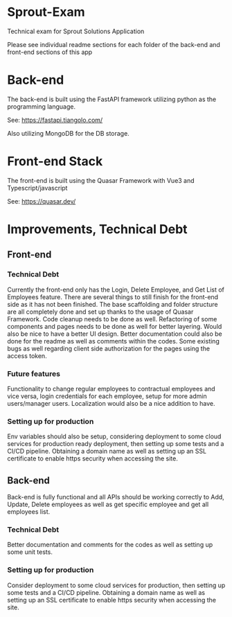 # Sprout-Exam
Technical exam for Sprout Solutions Application

Please see individual readme sections for each folder of the back-end and front-end sections of this app


# Back-end
The back-end is built using the FastAPI framework utilizing python as the programming language.

See: https://fastapi.tiangolo.com/

Also utilizing MongoDB for the DB storage.


# Front-end Stack
The front-end is built using the Quasar Framework with Vue3 and Typescript/javascript

See: https://quasar.dev/

# Improvements, Technical Debt

## Front-end
### Technical Debt
Currently the front-end only has the Login, Delete Employee, and Get List of Employees feature. There are several things to still finish
for the front-end side as it has not been finished. The base scaffolding and folder structure are all completely done and set up thanks to the usage of Quasar Framework.
Code cleanup needs to be done as well. Refactoring of some components and pages needs to be done as well for better layering.
Would also be nice to have a better UI design. Better documentation could also be done for the readme as well as comments within the codes.
Some existing bugs as well regarding client side authorization for the pages using the access token.

### Future features
Functionality to change regular employees to contractual employees and vice versa, login credentials for each employee, setup for more admin users/manager users.
Localization would also be a nice addition to have.

### Setting up for production
Env variables should also be setup, considering deployment to some cloud services for production ready deployment, then setting up some tests and a CI/CD pipeline. 
Obtaining a domain name as well as setting up an SSL certificate to enable https security when accessing the site.

## Back-end
Back-end is fully functional and all APIs should be working correctly to Add, Update, Delete employees as well as get specific employee and get all employees list.

### Technical Debt
Better documentation and comments for the codes as well as setting up some unit tests.

### Setting up for production
Consider deployment to some cloud services for production, then setting up some tests and a CI/CD pipeline. 
Obtaining a domain name as well as setting up an SSL certificate to enable https security when accessing the site.
